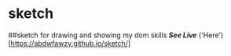 # sketch
##sketch for drawing and showing my dom skills
***See Live***
('Here')[https://abdwfawzy.github.io/sketch/]

